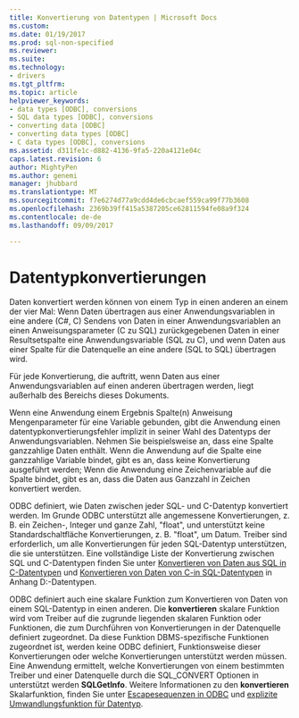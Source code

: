 ```yaml
---
title: Konvertierung von Datentypen | Microsoft Docs
ms.custom: 
ms.date: 01/19/2017
ms.prod: sql-non-specified
ms.reviewer: 
ms.suite: 
ms.technology:
- drivers
ms.tgt_pltfrm: 
ms.topic: article
helpviewer_keywords:
- data types [ODBC], conversions
- SQL data types [ODBC], conversions
- converting data [ODBC]
- converting data types [ODBC]
- C data types [ODBC], conversions
ms.assetid: d311fe1c-d882-4136-9fa5-220a4121e04c
caps.latest.revision: 6
author: MightyPen
ms.author: genemi
manager: jhubbard
ms.translationtype: MT
ms.sourcegitcommit: f7e6274d77a9cdd4de6cbcaef559ca99f77b3608
ms.openlocfilehash: 2369b39ff415a5387205ce62811594fe08a9f324
ms.contentlocale: de-de
ms.lasthandoff: 09/09/2017

---
```

# <a name="data-type-conversions"></a>Datentypkonvertierungen
Daten konvertiert werden können von einem Typ in einen anderen an einem der vier Mal: Wenn Daten übertragen aus einer Anwendungsvariablen in eine andere (C#, C) Sendens von Daten in einer Anwendungsvariablen an einen Anweisungsparameter (C zu SQL) zurückgegebenen Daten in einer Resultsetspalte eine Anwendungsvariable (SQL zu C), und wenn Daten aus einer Spalte für die Datenquelle an eine andere (SQL to SQL) übertragen wird.  
  
 Für jede Konvertierung, die auftritt, wenn Daten aus einer Anwendungsvariablen auf einen anderen übertragen werden, liegt außerhalb des Bereichs dieses Dokuments.  
  
 Wenn eine Anwendung einem Ergebnis Spalte(n) Anweisung Mengenparameter für eine Variable gebunden, gibt die Anwendung einen datentypkonvertierungsfehler implizit in seiner Wahl des Datentyps der Anwendungsvariablen. Nehmen Sie beispielsweise an, dass eine Spalte ganzzahlige Daten enthält. Wenn die Anwendung auf die Spalte eine ganzzahlige Variable bindet, gibt es an, dass keine Konvertierung ausgeführt werden; Wenn die Anwendung eine Zeichenvariable auf die Spalte bindet, gibt es an, dass die Daten aus Ganzzahl in Zeichen konvertiert werden.  
  
 ODBC definiert, wie Daten zwischen jeder SQL- und C-Datentyp konvertiert werden. Im Grunde ODBC unterstützt alle angemessene Konvertierungen, z. B. ein Zeichen-, Integer und ganze Zahl, "float", und unterstützt keine Standardschaltfläche Konvertierungen, z. B. "float", um Datum. Treiber sind erforderlich, um alle Konvertierungen für jeden SQL-Datentyp unterstützen, die sie unterstützen. Eine vollständige Liste der Konvertierung zwischen SQL und C-Datentypen finden Sie unter [Konvertieren von Daten aus SQL in C-Datentypen](../../../odbc/reference/appendixes/converting-data-from-sql-to-c-data-types.md) und [Konvertieren von Daten von C-in SQL-Datentypen](../../../odbc/reference/appendixes/converting-data-from-c-to-sql-data-types.md) in Anhang D:-Datentypen.  
  
 ODBC definiert auch eine skalare Funktion zum Konvertieren von Daten von einem SQL-Datentyp in einen anderen. Die **konvertieren** skalare Funktion wird vom Treiber auf die zugrunde liegenden skalaren Funktion oder Funktionen, die zum Durchführen von Konvertierungen in der Datenquelle definiert zugeordnet. Da diese Funktion DBMS-spezifische Funktionen zugeordnet ist, werden keine ODBC definiert, Funktionsweise dieser Konvertierungen oder welche Konvertierungen unterstützt werden müssen. Eine Anwendung ermittelt, welche Konvertierungen von einem bestimmten Treiber und einer Datenquelle durch die SQL_CONVERT Optionen in unterstützt werden **SQLGetInfo**. Weitere Informationen zu den **konvertieren** Skalarfunktion, finden Sie unter [Escapesequenzen in ODBC](../../../odbc/reference/develop-app/escape-sequences-in-odbc.md) und [explizite Umwandlungsfunktion für Datentyp](../../../odbc/reference/appendixes/explicit-data-type-conversion-function.md).
